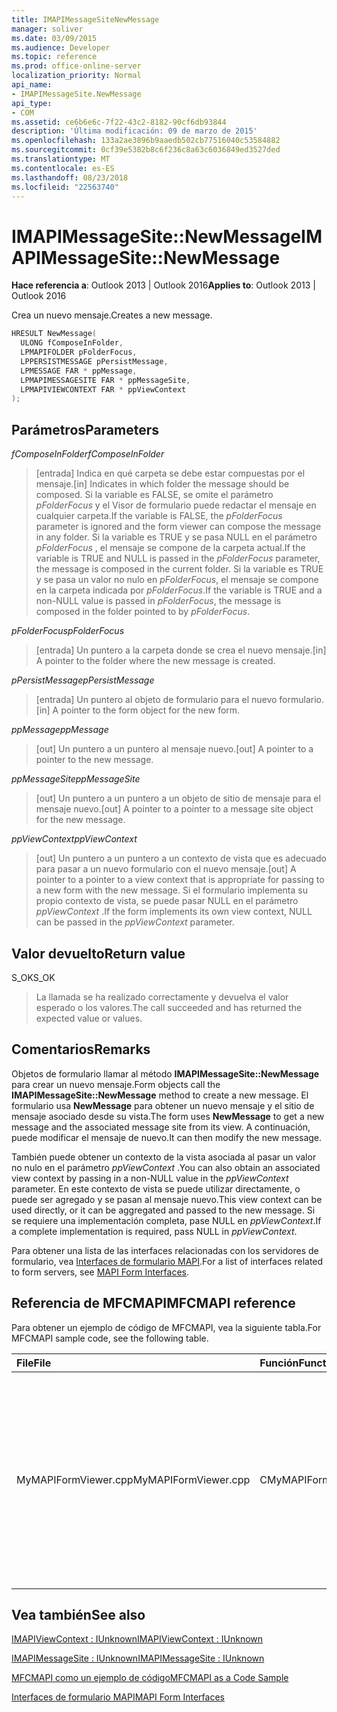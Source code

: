 ```yaml
---
title: IMAPIMessageSiteNewMessage
manager: soliver
ms.date: 03/09/2015
ms.audience: Developer
ms.topic: reference
ms.prod: office-online-server
localization_priority: Normal
api_name:
- IMAPIMessageSite.NewMessage
api_type:
- COM
ms.assetid: ce6b6e6c-7f22-43c2-8182-90cf6db93844
description: 'Última modificación: 09 de marzo de 2015'
ms.openlocfilehash: 133a2ae3896b9aaedb502cb77516040c53584882
ms.sourcegitcommit: 0cf39e5382b8c6f236c8a63c6036849ed3527ded
ms.translationtype: MT
ms.contentlocale: es-ES
ms.lasthandoff: 08/23/2018
ms.locfileid: "22563740"
---
```

# <a name="imapimessagesitenewmessage"></a><span data-ttu-id="ef49f-103">IMAPIMessageSite::NewMessage</span><span class="sxs-lookup"><span data-stu-id="ef49f-103">IMAPIMessageSite::NewMessage</span></span>

  
  
<span data-ttu-id="ef49f-104">**Hace referencia a**: Outlook 2013 | Outlook 2016</span><span class="sxs-lookup"><span data-stu-id="ef49f-104">**Applies to**: Outlook 2013 | Outlook 2016</span></span> 
  
<span data-ttu-id="ef49f-105">Crea un nuevo mensaje.</span><span class="sxs-lookup"><span data-stu-id="ef49f-105">Creates a new message.</span></span>
  
```cpp
HRESULT NewMessage(
  ULONG fComposeInFolder,
  LPMAPIFOLDER pFolderFocus,
  LPPERSISTMESSAGE pPersistMessage,
  LPMESSAGE FAR * ppMessage,
  LPMAPIMESSAGESITE FAR * ppMessageSite,
  LPMAPIVIEWCONTEXT FAR * ppViewContext
);
```

## <a name="parameters"></a><span data-ttu-id="ef49f-106">Parámetros</span><span class="sxs-lookup"><span data-stu-id="ef49f-106">Parameters</span></span>

 <span data-ttu-id="ef49f-107">_fComposeInFolder_</span><span class="sxs-lookup"><span data-stu-id="ef49f-107">_fComposeInFolder_</span></span>
  
> <span data-ttu-id="ef49f-108">[entrada] Indica en qué carpeta se debe estar compuestas por el mensaje.</span><span class="sxs-lookup"><span data-stu-id="ef49f-108">[in] Indicates in which folder the message should be composed.</span></span> <span data-ttu-id="ef49f-109">Si la variable es FALSE, se omite el parámetro _pFolderFocus_ y el Visor de formulario puede redactar el mensaje en cualquier carpeta.</span><span class="sxs-lookup"><span data-stu-id="ef49f-109">If the variable is FALSE, the  _pFolderFocus_ parameter is ignored and the form viewer can compose the message in any folder.</span></span> <span data-ttu-id="ef49f-110">Si la variable es TRUE y se pasa NULL en el parámetro _pFolderFocus_ , el mensaje se compone de la carpeta actual.</span><span class="sxs-lookup"><span data-stu-id="ef49f-110">If the variable is TRUE and NULL is passed in the  _pFolderFocus_ parameter, the message is composed in the current folder.</span></span> <span data-ttu-id="ef49f-111">Si la variable es TRUE y se pasa un valor no nulo en _pFolderFocus_, el mensaje se compone en la carpeta indicada por _pFolderFocus_.</span><span class="sxs-lookup"><span data-stu-id="ef49f-111">If the variable is TRUE and a non-NULL value is passed in  _pFolderFocus_, the message is composed in the folder pointed to by  _pFolderFocus_.</span></span>
    
 <span data-ttu-id="ef49f-112">_pFolderFocus_</span><span class="sxs-lookup"><span data-stu-id="ef49f-112">_pFolderFocus_</span></span>
  
> <span data-ttu-id="ef49f-113">[entrada] Un puntero a la carpeta donde se crea el nuevo mensaje.</span><span class="sxs-lookup"><span data-stu-id="ef49f-113">[in] A pointer to the folder where the new message is created.</span></span>
    
 <span data-ttu-id="ef49f-114">_pPersistMessage_</span><span class="sxs-lookup"><span data-stu-id="ef49f-114">_pPersistMessage_</span></span>
  
> <span data-ttu-id="ef49f-115">[entrada] Un puntero al objeto de formulario para el nuevo formulario.</span><span class="sxs-lookup"><span data-stu-id="ef49f-115">[in] A pointer to the form object for the new form.</span></span>
    
 <span data-ttu-id="ef49f-116">_ppMessage_</span><span class="sxs-lookup"><span data-stu-id="ef49f-116">_ppMessage_</span></span>
  
> <span data-ttu-id="ef49f-117">[out] Un puntero a un puntero al mensaje nuevo.</span><span class="sxs-lookup"><span data-stu-id="ef49f-117">[out] A pointer to a pointer to the new message.</span></span>
    
 <span data-ttu-id="ef49f-118">_ppMessageSite_</span><span class="sxs-lookup"><span data-stu-id="ef49f-118">_ppMessageSite_</span></span>
  
> <span data-ttu-id="ef49f-119">[out] Un puntero a un puntero a un objeto de sitio de mensaje para el mensaje nuevo.</span><span class="sxs-lookup"><span data-stu-id="ef49f-119">[out] A pointer to a pointer to a message site object for the new message.</span></span>
    
 <span data-ttu-id="ef49f-120">_ppViewContext_</span><span class="sxs-lookup"><span data-stu-id="ef49f-120">_ppViewContext_</span></span>
  
> <span data-ttu-id="ef49f-121">[out] Un puntero a un puntero a un contexto de vista que es adecuado para pasar a un nuevo formulario con el nuevo mensaje.</span><span class="sxs-lookup"><span data-stu-id="ef49f-121">[out] A pointer to a pointer to a view context that is appropriate for passing to a new form with the new message.</span></span> <span data-ttu-id="ef49f-122">Si el formulario implementa su propio contexto de vista, se puede pasar NULL en el parámetro _ppViewContext_ .</span><span class="sxs-lookup"><span data-stu-id="ef49f-122">If the form implements its own view context, NULL can be passed in the  _ppViewContext_ parameter.</span></span> 
    
## <a name="return-value"></a><span data-ttu-id="ef49f-123">Valor devuelto</span><span class="sxs-lookup"><span data-stu-id="ef49f-123">Return value</span></span>

<span data-ttu-id="ef49f-124">S_OK</span><span class="sxs-lookup"><span data-stu-id="ef49f-124">S_OK</span></span> 
  
> <span data-ttu-id="ef49f-125">La llamada se ha realizado correctamente y devuelva el valor esperado o los valores.</span><span class="sxs-lookup"><span data-stu-id="ef49f-125">The call succeeded and has returned the expected value or values.</span></span>
    
## <a name="remarks"></a><span data-ttu-id="ef49f-126">Comentarios</span><span class="sxs-lookup"><span data-stu-id="ef49f-126">Remarks</span></span>

<span data-ttu-id="ef49f-127">Objetos de formulario llamar al método **IMAPIMessageSite::NewMessage** para crear un nuevo mensaje.</span><span class="sxs-lookup"><span data-stu-id="ef49f-127">Form objects call the **IMAPIMessageSite::NewMessage** method to create a new message.</span></span> <span data-ttu-id="ef49f-128">El formulario usa **NewMessage** para obtener un nuevo mensaje y el sitio de mensaje asociado desde su vista.</span><span class="sxs-lookup"><span data-stu-id="ef49f-128">The form uses **NewMessage** to get a new message and the associated message site from its view.</span></span> <span data-ttu-id="ef49f-129">A continuación, puede modificar el mensaje de nuevo.</span><span class="sxs-lookup"><span data-stu-id="ef49f-129">It can then modify the new message.</span></span> 
  
<span data-ttu-id="ef49f-130">También puede obtener un contexto de la vista asociada al pasar un valor no nulo en el parámetro _ppViewContext_ .</span><span class="sxs-lookup"><span data-stu-id="ef49f-130">You can also obtain an associated view context by passing in a non-NULL value in the  _ppViewContext_ parameter.</span></span> <span data-ttu-id="ef49f-131">En este contexto de vista se puede utilizar directamente, o puede ser agregado y se pasan al mensaje nuevo.</span><span class="sxs-lookup"><span data-stu-id="ef49f-131">This view context can be used directly, or it can be aggregated and passed to the new message.</span></span> <span data-ttu-id="ef49f-132">Si se requiere una implementación completa, pase NULL en _ppViewContext_.</span><span class="sxs-lookup"><span data-stu-id="ef49f-132">If a complete implementation is required, pass NULL in  _ppViewContext_.</span></span>
  
<span data-ttu-id="ef49f-133">Para obtener una lista de las interfaces relacionadas con los servidores de formulario, vea [Interfaces de formulario MAPI](mapi-form-interfaces.md).</span><span class="sxs-lookup"><span data-stu-id="ef49f-133">For a list of interfaces related to form servers, see [MAPI Form Interfaces](mapi-form-interfaces.md).</span></span>
  
## <a name="mfcmapi-reference"></a><span data-ttu-id="ef49f-134">Referencia de MFCMAPI</span><span class="sxs-lookup"><span data-stu-id="ef49f-134">MFCMAPI reference</span></span>

<span data-ttu-id="ef49f-135">Para obtener un ejemplo de código de MFCMAPI, vea la siguiente tabla.</span><span class="sxs-lookup"><span data-stu-id="ef49f-135">For MFCMAPI sample code, see the following table.</span></span>
  
|<span data-ttu-id="ef49f-136">**File**</span><span class="sxs-lookup"><span data-stu-id="ef49f-136">**File**</span></span>|<span data-ttu-id="ef49f-137">**Función**</span><span class="sxs-lookup"><span data-stu-id="ef49f-137">**Function**</span></span>|<span data-ttu-id="ef49f-138">**Comentario**</span><span class="sxs-lookup"><span data-stu-id="ef49f-138">**Comment**</span></span>|
|:-----|:-----|:-----|
|<span data-ttu-id="ef49f-139">MyMAPIFormViewer.cpp</span><span class="sxs-lookup"><span data-stu-id="ef49f-139">MyMAPIFormViewer.cpp</span></span>  <br/> |<span data-ttu-id="ef49f-140">CMyMAPIFormViewer::NewMessage</span><span class="sxs-lookup"><span data-stu-id="ef49f-140">CMyMAPIFormViewer::NewMessage</span></span>  <br/> |<span data-ttu-id="ef49f-141">MFCMAPI usa el método **IMAPIMessageSite::NewMessage** para crear un nuevo mensaje, crear una instancia de un nuevo Visor de formulario y llame a **SetPersist** para establecer el mensaje en el Visor del formulario.</span><span class="sxs-lookup"><span data-stu-id="ef49f-141">MFCMAPI uses the **IMAPIMessageSite::NewMessage** method to create a new message, instantiate a new form viewer, and call **SetPersist** to set the message on the form viewer.</span></span> <span data-ttu-id="ef49f-142">Por último, devuelve el Visor de formulario como el sitio de mensaje.</span><span class="sxs-lookup"><span data-stu-id="ef49f-142">Finally, it returns the form viewer as the message site.</span></span>  <br/> |
   
## <a name="see-also"></a><span data-ttu-id="ef49f-143">Vea también</span><span class="sxs-lookup"><span data-stu-id="ef49f-143">See also</span></span>



[<span data-ttu-id="ef49f-144">IMAPIViewContext : IUnknown</span><span class="sxs-lookup"><span data-stu-id="ef49f-144">IMAPIViewContext : IUnknown</span></span>](imapiviewcontextiunknown.md)
  
[<span data-ttu-id="ef49f-145">IMAPIMessageSite : IUnknown</span><span class="sxs-lookup"><span data-stu-id="ef49f-145">IMAPIMessageSite : IUnknown</span></span>](imapimessagesiteiunknown.md)


[<span data-ttu-id="ef49f-146">MFCMAPI como un ejemplo de código</span><span class="sxs-lookup"><span data-stu-id="ef49f-146">MFCMAPI as a Code Sample</span></span>](mfcmapi-as-a-code-sample.md)
  
[<span data-ttu-id="ef49f-147">Interfaces de formulario MAPI</span><span class="sxs-lookup"><span data-stu-id="ef49f-147">MAPI Form Interfaces</span></span>](mapi-form-interfaces.md)

